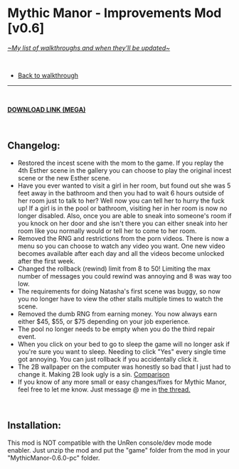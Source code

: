 # Mythic Manor - Improvements Mod [v0.6]
[*\~My list of walkthroughs and when they'll be updated\~*](https://www.patreon.com/maimlain)

<br>

- [Back to walkthrough](https://github.com/maim-lain/mythicmanor/blob/master/walkthrough.md)
 
---

<br>

[**DOWNLOAD LINK (MEGA)**](https://mega.nz/#!vTxThCIa!yLnhDhgU6kQg63fT1xxiDv-beWd396lwsG-jzoUWdXg)

<br>

## Changelog:
- Restored the incest scene with the mom to the game. If you replay the 4th Esther scene in the gallery you can choose to play the original incest scene or the new Esther scene.
- Have you ever wanted to visit a girl in her room, but found out she was 5 feet away in the bathroom and then you had to wait 6 hours outside of her room just to talk to her? Well now you can tell her to hurry the fuck up! If a girl is in the pool or bathroom, visiting her in her room is now no longer disabled. Also, once you are able to sneak into someone's room if you knock on her door and she isn't there you can either sneak into her room like you normally would or tell her to come to her room.
- Removed the RNG and restrictions from the porn videos. There is now a menu so you can choose to watch any video you want. One new video becomes available after each day and all the videos become unlocked after the first week.
- Changed the rollback (rewind) limit from 8 to 50! Limiting the max number of messages you could rewind was annoying and 8 was way too low.
- The requirements for doing Natasha's first scene was buggy, so now you no longer have to view the other stalls multiple times to watch the scene.
- Removed the dumb RNG from earning money. You now always earn either $45, $55, or $75 depending on your job experience.
- The pool no longer needs to be empty when you do the third repair event.
- When you click on your bed to go to sleep the game will no longer ask if you're sure you want to sleep. Needing to click "Yes" every single time got annoying. You can just rollback if you accidentally click it.
- The 2B wallpaper on the computer was honestly so bad that I just had to change it. Making 2B look ugly is a sin. [Comparison](https://i.lensdump.com/i/8yl1ba.gif)
- If you know of any more small or easy changes/fixes for Mythic Manor, feel free to let me know. Just message @ me in [the thread.](https://f95zone.com/threads/mythic-manor-v0-5-1-jikei.9201/)

<br>

## Installation:
This mod is NOT compatible with the UnRen console/dev mode mode enabler.
Just unzip the mod and put the "game" folder from the mod in your "MythicManor-0.6.0-pc" folder.
